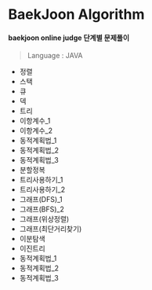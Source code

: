 # BaekJoon Algorithm

#### baekjoon online judge 단계별 문제풀이
> Language : JAVA

* 정렬
* 스택
* 큐
* 덱
* 트리
* 이항계수_1
* 이항계수_2
* 동적계획법_1
* 동적계획법_2
* 동적계획법_3
* 분할정복
* 트리사용하기_1
* 트리사용하기_2
* 그래프(DFS)_1
* 그래프(BFS)_2
* 그래프(위상정렬)
* 그래프(최단거리찾기)
* 이분탐색
* 이진트리
* 동적계획법_1
* 동적계획법_2
* 동적계획법_3


